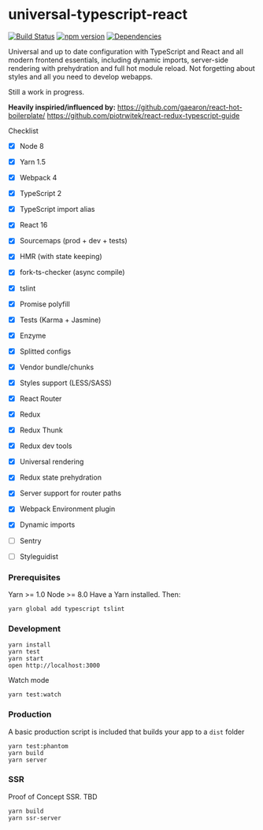 universal-typescript-react
=====================
[![Build Status](https://travis-ci.org/zdanowiczkonrad/universal-typescript-react.svg?branch=master)](https://travis-ci.org/zdanowiczkonrad/universal-typescript-react) [![npm version](https://badge.fury.io/js/universal-typescript-react.svg)](https://badge.fury.io/js/universal-typescript-react) [![Dependencies](https://david-dm.org/zdanowiczkonrad/universal-typescript-react.svg)](https://david-dm.org/zdanowiczkonrad/universal-typescript-react.svg)

Universal and up to date configuration with TypeScript and React and all modern frontend essentials,
including dynamic imports, server-side rendering with prehydration and full hot module reload.
Not forgetting about styles and all you need to develop webapps.

Still a work in progress.

**Heavily inspiried/influenced by:**
https://github.com/gaearon/react-hot-boilerplate/
https://github.com/piotrwitek/react-redux-typescript-guide

Checklist
* [x] Node 8
* [x] Yarn 1.5
* [x] Webpack 4
* [x] TypeScript 2
* [x] TypeScript import alias
* [x] React 16
* [x] Sourcemaps (prod + dev + tests)
* [x] HMR (with state keeping)
* [x] fork-ts-checker (async compile)
* [x] tslint
* [x] Promise polyfill
* [x] Tests (Karma + Jasmine)
* [x] Enzyme
* [x] Splitted configs
* [x] Vendor bundle/chunks
* [x] Styles support (LESS/SASS)
* [x] React Router
* [x] Redux
* [x] Redux Thunk
* [x] Redux dev tools
* [x] Universal rendering
* [x] Redux state prehydration
* [x] Server support for router paths
* [x] Webpack Environment plugin
* [x] Dynamic imports
* [ ] Sentry
* [ ] Styleguidist


### Prerequisites

Yarn >= 1.0
Node >= 8.0 
Have a Yarn installed. Then:

```
yarn global add typescript tslint
```

### Development
```
yarn install
yarn test
yarn start
open http://localhost:3000
```

Watch mode

```
yarn test:watch
```

### Production

A basic production script is included that builds your app to a `dist` folder


```
yarn test:phantom
yarn build
yarn server
```


### SSR

Proof of Concept SSR. TBD

```
yarn build
yarn ssr-server
```